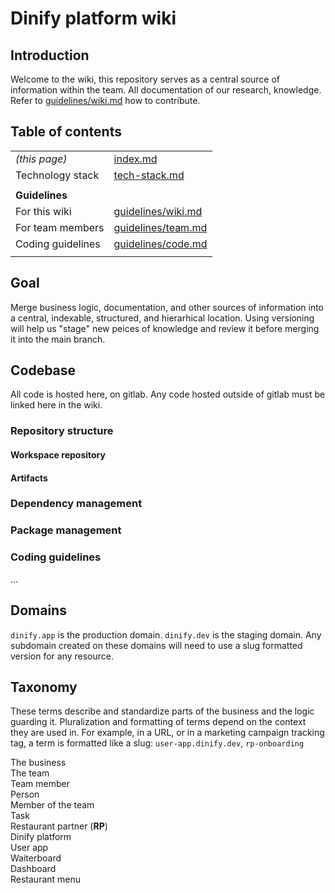 # Dinify platform wiki
## Introduction
Welcome to the wiki, this repository serves as a central source of information within the team. All documentation of our research, knowledge. Refer to [guidelines/wiki.md](guidelines/wiki.md) how to contribute.
## Table of contents
|  |  |
|--|--|
| _(this page)_ | [index.md](index.md) |
| Technology stack | [tech-stack.md](tech-stack.md) |
| | |
| **Guidelines** | |
| For this wiki | [guidelines/wiki.md](guidelines/wiki.md) |
| For team members | [guidelines/team.md](guidelines/team.md) |
| Coding guidelines | [guidelines/code.md](guidelines/code.md) |
| | |

## Goal
Merge business logic, documentation, and other sources of information into a central, indexable, structured, and hierarhical location. Using versioning will help us "stage" new peices of knowledge and review it before merging it into the main branch.

## Codebase
All code is hosted here, on gitlab. Any code hosted outside of gitlab must be linked here in the wiki.
### Repository structure
#### Workspace repository
#### Artifacts
### Dependency management
### Package management
### Coding guidelines
...

## Domains
`dinify.app` is the production domain.
`dinify.dev` is the staging domain. Any subdomain created on these domains will need to use a slug formatted version for any resource.

## Taxonomy
These terms describe and standardize parts of the business and the logic guarding it. Pluralization and formatting of terms depend on the context they are used in. For example, in a URL, or in a marketing campaign tracking tag, a term is formatted like a slug: `user-app.dinify.dev`, `rp-onboarding`

The business  
The team  
Team member  
Person  
Member of the team  
Task  
Restaurant partner (**RP**)  
Dinify platform  
User app  
Waiterboard  
Dashboard  
Restaurant menu  

